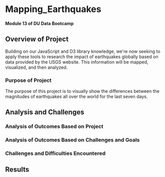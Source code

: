 <h1>Mapping_Earthquakes</h1>
<h4>Module 13 of DU Data Bootcamp</h4>

<h2>Overview of Project</h2>
Building on our JavaScript and D3 library knowledge, we're now seeking to apply these tools to research the impact of earthquakes globally based on data provided by the USGS website. This information will be mapped, visualized, and then analyzed.

<h3>Purpose of Project</h3>
The purpose of this project is to visually show the differences between the magnitudes of earthquakes all over the world for the last seven days.

<h2>Analysis and Challenges</h2>

<h3>Analysis of Outcomes Based on Project</h3>

### Analysis of Outcomes Based on Challenges and Goals

### Challenges and Difficulties Encountered

## Results
